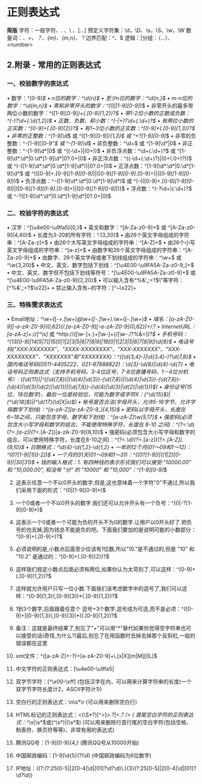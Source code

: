 # 正则表达式

**简版**
字符：一般字符、. 、\ 、[…]
预定义字符集：\d，\D、\s，\S、\w，\W
数量词：*、+、？、{m}、{m,n}、*？边界匹配：^、$
逻辑：|分组：（…）、\<number>





## 2.附录 - 常用的正则表达式

### 一、校验数字的表达式

• 数字：^[0-9]*$
• n位的数字：^\d{n}$
• 至少n位的数字：^\d{n,}$
• m-n位的数字：^\d{m,n}$
• 零和非零开头的数字：^(0|[1-9][0-9]*)$
• 非零开头的最多带两位小数的数字：^([1-9][0-9]*)+(\.[0-9]{1,2})?$
• 带1-2位小数的正数或负数：^(\-)?\d+(\.\d{1,2})$
• 正数、负数、和小数：^(\-|\+)?\d+(\.\d+)?$
• 有两位小数的正实数：^[0-9]+(\.[0-9]{2})?$
• 有1~3位小数的正实数：^[0-9]+(\.[0-9]{1,3})?$
• 非零的正整数：^[1-9]\d*$ 或 ^([1-9][0-9]*){1,3}$ 或 ^\+?[1-9][0-9]*$
• 非零的负整数：^\-[1-9][]0-9"*$ 或 ^-[1-9]\d*$
• 非负整数：^\d+$ 或 ^[1-9]\d*|0$
• 非正整数：^-[1-9]\d*|0$ 或 ^((-\d+)|(0+))$
• 非负浮点数：^\d+(\.\d+)?$ 或 ^[1-9]\d*\.\d*|0\.\d*[1-9]\d*|0?\.0+|0$
• 非正浮点数：^((-\d+(\.\d+)?)|(0+(\.0+)?))$ 或 ^(-([1-9]\d*\.\d*|0\.\d*[1-9]\d*))|0?\.0+|0$
• 正浮点数：^[1-9]\d*\.\d*|0\.\d*[1-9]\d*$ 或 ^(([0-9]+\.[0-9]*[1-9][0-9]*)|([0-9]*[1-9][0-9]*\.[0-9]+)|([0-9]*[1-9][0-9]*))$
• 负浮点数：^-([1-9]\d*\.\d*|0\.\d*[1-9]\d*)$ 或 ^(-(([0-9]+\.[0-9]*[1-9][0-9]*)|([0-9]*[1-9][0-9]*\.[0-9]+)|([0-9]*[1-9][0-9]*)))$
• 浮点数：^(-?\d+)(\.\d+)?$ 或 ^-?([1-9]\d*\.\d*|0\.\d*[1-9]\d*|0?\.0+|0)$

### 二、校验字符的表达式

• 汉字：^[\u4e00-\u9fa5]{0,}$
• 英文和数字：^[A-Za-z0-9]+$ 或 ^[A-Za-z0-9]{4,40}$
• 长度为3-20的所有字符：^.{3,20}$
• 由26个英文字母组成的字符串：^[A-Za-z]+$
• 由26个大写英文字母组成的字符串：^[A-Z]+$
• 由26个小写英文字母组成的字符串：^[a-z]+$
• 由数字和26个英文字母组成的字符串：^[A-Za-z0-9]+$
• 由数字、26个英文字母或者下划线组成的字符串：^\w+$ 或 ^\w{3,20}$
• 中文、英文、数字包括下划线：^[\u4E00-\u9FA5A-Za-z0-9_]+$
• 中文、英文、数字但不包括下划线等符号：^[\u4E00-\u9FA5A-Za-z0-9]+$ 或 ^[\u4E00-\u9FA5A-Za-z0-9]{2,20}$
• 可以输入含有^%&',;=?$\"等字符：[^%&',;=?$\x22]+
• 禁止输入含有~的字符：[^~\x22]+

### 三、特殊需求表达式

• Email地址：^\w+([-+.]\w+)*@\w+([-.]\w+)*\.\w+([-.]\w+)*$
• 域名：[a-zA-Z0-9][-a-zA-Z0-9]{0,62}(/.[a-zA-Z0-9][-a-zA-Z0-9]{0,62})+/.?
• InternetURL：[a-zA-z]+://[^\s]* 或 ^http://([\w-]+\.)+[\w-]+(/[\w-./?%&=]*)?$
• 手机号码：^(13[0-9]|14[5|7]|15[0|1|2|3|5|6|7|8|9]|18[0|1|2|3|5|6|7|8|9])\d{8}$
• 电话号码("XXX-XXXXXXX"、"XXXX-XXXXXXXX"、"XXX-XXXXXXX"、"XXX-XXXXXXXX"、"XXXXXXX"和"XXXXXXXX)：^(\(\d{3,4}-)|\d{3.4}-)?\d{7,8}$
• 国内电话号码(0511-4405222、021-87888822)：\d{3}-\d{8}|\d{4}-\d{7}
• 电话号码正则表达式（支持手机号码，3-4位区号，7-8位直播号码，1－4位分机号）: ((\d{11})|^((\d{7,8})|(\d{4}|\d{3})-(\d{7,8})|(\d{4}|\d{3})-(\d{7,8})-(\d{4}|\d{3}|\d{2}|\d{1})|(\d{7,8})-(\d{4}|\d{3}|\d{2}|\d{1}))$)
• 身份证号(15位、18位数字)，最后一位是校验位，可能为数字或字符X：(^\d{15}$)|(^\d{18}$)|(^\d{17}(\d|X|x)$)
• 帐号是否合法(字母开头，允许5-16字节，允许字母数字下划线)：^[a-zA-Z][a-zA-Z0-9_]{4,15}$
• 密码(以字母开头，长度在6~18之间，只能包含字母、数字和下划线)：^[a-zA-Z]\w{5,17}$
• 强密码(必须包含大小写字母和数字的组合，不能使用特殊字符，长度在 8-10 之间)：^(?=.*\d)(?=.*[a-z])(?=.*[A-Z])[a-zA-Z0-9]{8,10}$
• 强密码(必须包含大小写字母和数字的组合，可以使用特殊字符，长度在8-10之间)：^(?=.*\d)(?=.*[a-z])(?=.*[A-Z]).{8,10}$
• 日期格式：^\d{4}-\d{1,2}-\d{1,2}
• 一年的12个月(01～09和1～12)：^(0?[1-9]|1[0-2])$
• 一个月的31天(01～09和1～31)：^((0?[1-9])|((1|2)[0-9])|30|31)$
• 钱的输入格式：1. 有四种钱的表示形式我们可以接受:"10000.00" 和 "10,000.00", 和没有 "分" 的 "10000" 和 "10,000"：^[1-9][0-9]*$

2. 这表示任意一个不以0开头的数字,但是,这也意味着一个字符"0"不通过,所以我们采用下面的形式：^(0|[1-9][0-9]*)$
3. 一个0或者一个不以0开头的数字.我们还可以允许开头有一个负号：^(0|-?[1-9][0-9]*)$
4. 这表示一个0或者一个可能为负的开头不为0的数字.让用户以0开头好了.把负号的也去掉,因为钱总不能是负的吧。下面我们要加的是说明可能的小数部分：^[0-9]+(.[0-9]+)?$
5. 必须说明的是,小数点后面至少应该有1位数,所以"10."是不通过的,但是 "10" 和 "10.2" 是通过的：^[0-9]+(.[0-9]{2})?$
6. 这样我们规定小数点后面必须有两位,如果你认为太苛刻了,可以这样：^[0-9]+(.[0-9]{1,2})?$
7. 这样就允许用户只写一位小数.下面我们该考虑数字中的逗号了,我们可以这样：^[0-9]{1,3}(,[0-9]{3})*(.[0-9]{1,2})?$
8. 1到3个数字,后面跟着任意个 逗号+3个数字,逗号成为可选,而不是必须：^([0-9]+|[0-9]{1,3}(,[0-9]{3})*)(.[0-9]{1,2})?$
9. 备注：这就是最终结果了,别忘了"+"可以用"*"替代如果你觉得空字符串也可以接受的话(奇怪,为什么?)最后,别忘了在用函数时去掉去掉那个反斜杠,一般的错误都在这里

10. xml文件：^([a-zA-Z]+-?)+[a-zA-Z0-9]+\\.[x|X][m|M][l|L]$
11. 中文字符的正则表达式：[\u4e00-\u9fa5]
12. 双字节字符：[^\x00-\xff] (包括汉字在内，可以用来计算字符串的长度(一个双字节字符长度计2，ASCII字符计1))
13. 空白行的正则表达式：\n\s*\r (可以用来删除空白行)
14. HTML标记的正则表达式：<(\S*?)[^>]*>.*?|<.*? /> ( 首尾空白字符的正则表达式：^\s*|\s*$或(^\s*)|(\s*$) (可以用来删除行首行尾的空白字符(包括空格、制表符、换页符等等)，非常有用的表达式)
15. 腾讯QQ号：[1-9][0-9]{4,} (腾讯QQ号从10000开始)
16. 中国邮政编码：[1-9]\d{5}(?!\d) (中国邮政编码为6位数字)
17. IP地址：((?:(?:25[0-5]|2[0-4]\\d|[01]?\\d?\\d)\\.){3}(?:25[0-5]|2[0-4]\\d|[01]?\\d?\\d))